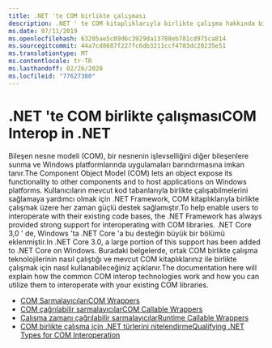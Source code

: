 ```yaml
---
title: .NET 'te COM birlikte çalışması
description: .NET ' te COM kitaplıklarıyla birlikte çalışma hakkında bilgi edinin.
ms.date: 07/11/2019
ms.openlocfilehash: 63205ae5c09d6c3929da13788eb781cd975ca814
ms.sourcegitcommit: 44a7cd8687f227fc6db3211ccf4783dc20235e51
ms.translationtype: MT
ms.contentlocale: tr-TR
ms.lasthandoff: 02/26/2020
ms.locfileid: "77627380"
---
```

# <a name="com-interop-in-net"></a><span data-ttu-id="d927a-103">.NET 'te COM birlikte çalışması</span><span class="sxs-lookup"><span data-stu-id="d927a-103">COM Interop in .NET</span></span>

<span data-ttu-id="d927a-104">Bileşen nesne modeli (COM), bir nesnenin işlevselliğini diğer bileşenlere sunma ve Windows platformlarında uygulamaları barındırmasına imkan tanır.</span><span class="sxs-lookup"><span data-stu-id="d927a-104">The Component Object Model (COM) lets an object expose its functionality to other components and to host applications on Windows platforms.</span></span> <span data-ttu-id="d927a-105">Kullanıcıların mevcut kod tabanlarıyla birlikte çalışabilmelerini sağlamaya yardımcı olmak için .NET Framework, COM kitaplıklarıyla birlikte çalışmak üzere her zaman güçlü destek sağlamıştır.</span><span class="sxs-lookup"><span data-stu-id="d927a-105">To help enable users to interoperate with their existing code bases, the .NET Framework has always provided strong support for interoperating with COM libraries.</span></span> <span data-ttu-id="d927a-106">.NET Core 3,0 ' de, Windows 'ta .NET Core 'a bu desteğin büyük bir bölümü eklenmiştir.</span><span class="sxs-lookup"><span data-stu-id="d927a-106">In .NET Core 3.0, a large portion of this support has been added to .NET Core on Windows.</span></span> <span data-ttu-id="d927a-107">Buradaki belgelerde, ortak COM birlikte çalışma teknolojilerinin nasıl çalıştığı ve mevcut COM kitaplıklarınız ile birlikte çalışmak için nasıl kullanabileceğiniz açıklanır.</span><span class="sxs-lookup"><span data-stu-id="d927a-107">The documentation here will explain how the common COM interop technologies work and how you can utilize them to interoperate with your existing COM libraries.</span></span>

- [<span data-ttu-id="d927a-108">COM Sarmalayıcıları</span><span class="sxs-lookup"><span data-stu-id="d927a-108">COM Wrappers</span></span>](./com-wrappers.md)
- [<span data-ttu-id="d927a-109">COM çağrılabilir sarmalayıcılar</span><span class="sxs-lookup"><span data-stu-id="d927a-109">COM Callable Wrappers</span></span>](./com-callable-wrapper.md)
- [<span data-ttu-id="d927a-110">Çalışma zamanı çağrılabilir sarmalayıcılar</span><span class="sxs-lookup"><span data-stu-id="d927a-110">Runtime Callable Wrappers</span></span>](./runtime-callable-wrapper.md)
- [<span data-ttu-id="d927a-111">COM birlikte çalışma için .NET türlerini nitelendirme</span><span class="sxs-lookup"><span data-stu-id="d927a-111">Qualifying .NET Types for COM Interoperation</span></span>](./qualify-net-types-for-interoperation.md)
